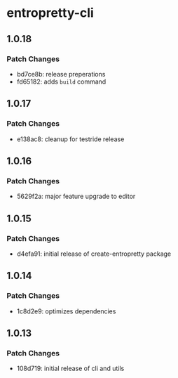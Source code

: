 # entropretty-cli

## 1.0.18

### Patch Changes

- bd7ce8b: release preperations
- fd65182: adds `build` command

## 1.0.17

### Patch Changes

- e138ac8: cleanup for testride release

## 1.0.16

### Patch Changes

- 5629f2a: major feature upgrade to editor

## 1.0.15

### Patch Changes

- d4efa91: initial release of create-entropretty package

## 1.0.14

### Patch Changes

- 1c8d2e9: optimizes dependencies

## 1.0.13

### Patch Changes

- 108d719: initial release of cli and utils
